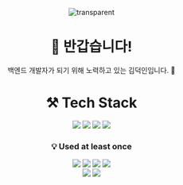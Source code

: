 <div align="center">

![transparent](https://capsule-render.vercel.app/api?type=transparent&fontColor=703ee5&text=Dunkin00's%20GitHub%20&height=150&fontSize=60&desc=Welcome!&descAlignY=75&descAlign=60)

# 🙋‍️ 반갑습니다!
백엔드 개발자가 되기 위해 노력하고 있는 김덕인입니다. 👐

# ⚒️ Tech Stack
<img src="https://img.shields.io/badge/JAVA-007396?style=for-the-badge&logo=java&logoColor=white"> <img src="https://img.shields.io/badge/SpringBoot-6DB33F?style=for-the-badge&logo=SpringBoot&logoColor=white"> <img src="https://img.shields.io/badge/mysql-4479A1?style=for-the-badge&logo=mysql&logoColor=white"> <img src="https://img.shields.io/badge/AWS-232F3E?style=for-the-badge&logo=Amazon AWS&logoColor=white">

### 💡 Used at least once
<img src="https://img.shields.io/badge/Redis-DC382D?style=for-the-badge&logo=Redis&logoColor=black"> <img src="https://img.shields.io/badge/SpringBatch-6DB33F?style=for-the-badge&logo=spring&logoColor=black"> <img src="https://img.shields.io/badge/SpringSecurity-6DB33F?style=for-the-badge&logo=springsecurity&logoColor=black"> <img src="https://img.shields.io/badge/Python-3776AB?style=for-the-badge&logo=Python&logoColor=white"> <br> <img src="https://img.shields.io/badge/MongoDB-47A248?style=for-the-badge&logo=MongoDB&logoColor=white"> <img src="https://img.shields.io/badge/QueryDSL-007396?style=for-the-badge&logo=JAVA&logoColor=white">
</div>
<!--
**Dunkin00/Dunkin00** is a ✨ _special_ ✨ repository because its `README.md` (this file) appears on your GitHub profile.

Here are some ideas to get you started:

- 🔭 I’m currently working on ...
- 🌱 I’m currently learning ...
- 👯 I’m looking to collaborate on ...
- 🤔 I’m looking for help with ...
- 💬 Ask me about ...
- 📫 How to reach me: ...
- 😄 Pronouns: ...
- ⚡ Fun fact: ...
-->
